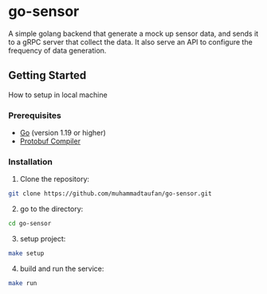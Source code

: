 # go-sensor

A simple golang backend that generate a mock up sensor data, and sends it to a gRPC server that collect the data. It also serve an API to configure the frequency of data generation.

## Getting Started

How to setup in local machine

### Prerequisites

- [Go](https://golang.org/doc/install) (version 1.19 or higher)
- [Protobuf Compiler](https://grpc.io/docs/protoc-installation/)

### Installation

1. Clone the repository:

```sh
git clone https://github.com/muhammadtaufan/go-sensor.git
```

2. go to the directory:

```sh
cd go-sensor
```

3. setup project:

```sh
make setup
```

4. build and run the service:

```sh
make run
```
